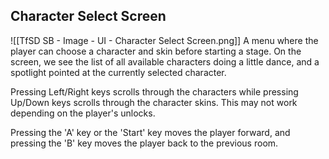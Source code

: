 ## Character Select Screen
![[TfSD SB - Image - UI - Character Select Screen.png]]
A menu where the player can choose a character and skin before starting a stage. On the screen, we see the list of all available characters doing a little dance, and a spotlight pointed at the currently selected character.

Pressing Left/Right keys scrolls through the characters while pressing Up/Down keys scrolls through the character skins. This may not work depending on the player's unlocks.

Pressing the 'A' key or the 'Start' key moves the player forward, and pressing the 'B' key moves the player back to the previous room.